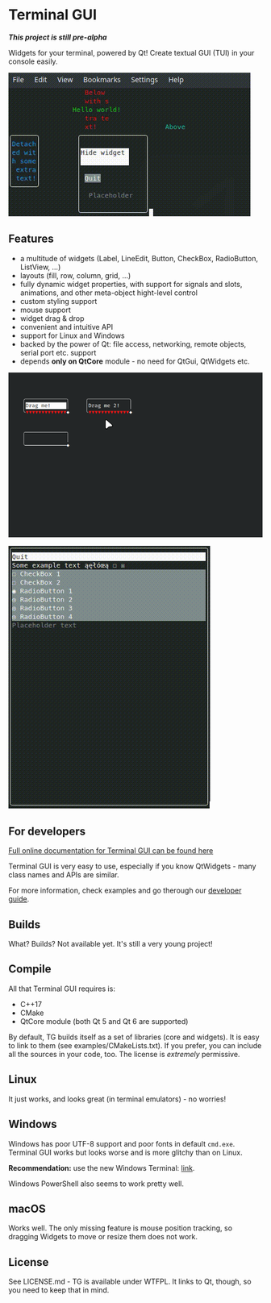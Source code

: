 # Terminal GUI

***This project is still pre-alpha***

Widgets for your terminal, powered by Qt! Create textual GUI (TUI) in your
console easily.

![Terminal GUI showcase](doc/img/terminal-gui.gif "Terminal GUI showcase")

## Features

* a multitude of widgets (Label, LineEdit, Button, CheckBox, RadioButton,
ListView, ...)
* layouts (fill, row, column, grid, ...)
* fully dynamic widget properties, with support for signals and slots,
animations, and other meta-object hight-level control
* custom styling support
* mouse support
* widget drag & drop
* convenient and intuitive API
* support for Linux and Windows
* backed by the power of Qt: file access, networking, remote objects,
serial port etc. support
* depends **only on QtCore** module - no need for QtGui, QtWidgets etc.

![Terminal GUI widgets](doc/img/resizable-widgets.gif "Mouse support in Terminal GUI")

![Terminal GUI widgets](doc/img/terminal-gui-2.gif "Terminal GUI widgets")

## For developers

[Full online documentation for Terminal GUI can be found here](https://sierdzio.github.io/terminalgui/)

Terminal GUI is very easy to use, especially if you know QtWidgets - many class
names and APIs are similar.

For more information, check examples and go therough our
[developer guide](doc/developer_guide.md).

## Builds

What? Builds? Not available yet. It's still a very young project!

## Compile

All that Terminal GUI requires is:
* C++17
* CMake
* QtCore module (both Qt 5 and Qt 6 are supported)

By default, TG builds itself as a set of libraries (core and widgets). It is
easy to link to them (see examples/CMakeLists.txt). If you prefer, you can
include all the sources in your code, too. The license is *extremely*
permissive.

## Linux

It just works, and looks great (in terminal emulators) - no worries!

## Windows

Windows has poor UTF-8 support and poor fonts in default `cmd.exe`. Terminal GUI
works but looks worse and is more glitchy than on Linux.

**Recommendation:** use the new Windows Terminal: [link](https://aka.ms/terminal).

Windows PowerShell also seems to work pretty well.

## macOS

Works well. The only missing feature is mouse position tracking, so dragging
Widgets to move or resize them does not work.

## License

See LICENSE.md - TG is available under WTFPL. It links to Qt, though, so you
need to keep that in mind.
